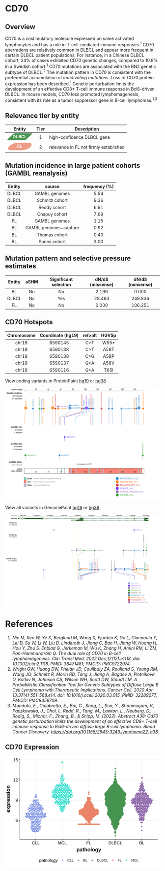# CD70
## Overview
CD70 is a costimulatory molecule expressed on some activated lymphocytes and has a role in T-cell-mediated immune responses.<sup>1</sup> CD70 aberrations are relatively common in DLBCL and appear more frequent in certain DLBCL patient populations. For instance, in a Chinese DLBCL cohort, 24% of cases exhibited CD70 genetic changes, compared to 10.8% in a Swedish cohort.<sup>1</sup> CD70 mutations are associated with the BN2 genetic subtype of DLBCL.<sup>2</sup> The mutation pattern in CD70 is consistent with the preferential accumulation of *inactivating mutations*. Loss of CD70 protein expression has been described.<sup>1</sup> Genetic perturbation limits the development of an effective CD8+ T-cell immune response in Bcl6-driven DLBCL. In mouse models, CD70 loss promoted lymphomagenesis, consistent with its role as a tumor suppressor gene in B-cell lymphomas.<sup>1,3</sup>

## Relevance tier by entity

|Entity|Tier|Description                           |
|:------:|:----:|--------------------------------------|
|![DLBCL](images/icons/DLBCL_tier1.png) |1   |high-confidence DLBCL gene            |
|![FL](images/icons/FL_tier2.png)    |2   |relevance in FL not firmly established|

## Mutation incidence in large patient cohorts (GAMBL reanalysis)

|Entity|source               |frequency (%)|
|:------:|:---------------------:|:-------------:|
|DLBCL |GAMBL genomes        |5.54         |
|DLBCL |Schmitz cohort       |9.36         |
|DLBCL |Reddy cohort         |6.91         |
|DLBCL |Chapuy cohort        |7.69         |
|FL    |GAMBL genomes        |1.15         |
|BL    |GAMBL genomes+capture|0.92         |
|BL    |Thomas cohort        |0.40         |
|BL    |Panea cohort         |3.00         |

## Mutation pattern and selective pressure estimates

|Entity|aSHM|Significant selection|dN/dS (missense)|dN/dS (nonsense)|
|:------:|:----:|:---------------------:|:----------------:|:----------------:|
|BL    |No  |No                   | 2.199          |  0.000         |
|DLBCL |No  |Yes                  |28.493          |249.836         |
|FL    |No  |No                   | 0.000          |106.251         |


 ## CD70 Hotspots

| Chromosome |Coordinate (hg19) | ref>alt | HGVSp | 
 | :---:| :---: | :--: | :---: |
| chr19 | 6590145 | C>T | W55* |
| chr19 | 6590138 | C>T | A58T |
| chr19 | 6590138 | C>G | A58P |
| chr19 | 6590137 | G>A | A58V |
| chr19 | 6590116 | G>A | T65I |

View coding variants in ProteinPaint [hg19](https://morinlab.github.io/LLMPP/GAMBL/CD70_protein.html)  or [hg38](https://morinlab.github.io/LLMPP/GAMBL/CD70_protein_hg38.html)

![image](images/proteinpaint/CD70_NM_001252.svg)

View all variants in GenomePaint [hg19](https://morinlab.github.io/LLMPP/GAMBL/CD70.html)  or [hg38](https://morinlab.github.io/LLMPP/GAMBL/CD70_hg38.html)

![image](images/proteinpaint/CD70.svg)

# References
1. *Nie M, Ren W, Ye X, Berglund M, Wang X, Fjordén K, Du L, Giannoula Y, Lei D, Su W, Li W, Liu D, Linderoth J, Jiang C, Bao H, Jiang W, Huang H, Hou Y, Zhu S, Enblad G, Jerkeman M, Wu K, Zhang H, Amini RM, Li ZM, Pan-Hammarström Q. The dual role of CD70 in B-cell lymphomagenesis. Clin Transl Med. 2022 Dec;12(12):e1118. doi: 10.1002/ctm2.1118. PMID: 36471481; PMCID: PMC9722974.*
2. *Wright GW, Huang DW, Phelan JD, Coulibaly ZA, Roulland S, Young RM, Wang JQ, Schmitz R, Morin RD, Tang J, Jiang A, Bagaev A, Plotnikova O, Kotlov N, Johnson CA, Wilson WH, Scott DW, Staudt LM. A Probabilistic Classification Tool for Genetic Subtypes of Diffuse Large B Cell Lymphoma with Therapeutic Implications. Cancer Cell. 2020 Apr 13;37(4):551-568.e14. doi: 10.1016/j.ccell.2020.03.015. PMID: 32289277; PMCID: PMC8459709.*
3. *Mandato, E., Calabretta, E., Bai, G., Song, L., Sun, Y., Shanmugam, V., Paczkowska, J., Choi, I., Redd, R., Tang, M., Lawton, L., Neuberg, D., Rodig, S., Michor, F., Zhang, B., & Shipp, M. (2022). Abstract A38: Cd70 genetic perturbation limits the development of an effective CD8+ T-cell immune response to Bcl6-driven diffuse large B-cell lymphoma. Blood Cancer Discovery. https://doi.org/10.1158/2643-3249.lymphoma22-a38.*
## CD70 Expression
![image](images/gene_expression/CD70_by_pathology.svg)
<!-- ORIGIN: morinFrequentMutationHistonemodifying2011 -->
<!-- DLBCL: morinFrequentMutationHistonemodifying2011 -->
<!-- FL: russler-germainMutationsAssociatedProgression2023a -->
